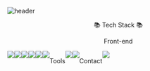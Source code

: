 ![header](https://capsule-render.vercel.app/api?type=waving&color=timeGradient&text=Welcome%20to%20Iseo's%20GitHub%20👋&animation=twinkling&fontSize=35&fontAlignY=40&fontAlign=70&height=250)

<div align='center'>
<p>  📚 Tech Stack 📚</p>
<p> Front-end </p>
<div style="display:flex; flex-direction:row;">
  <img src="https://img.shields.io/badge/HTML5-E34F26?style=flat-square&logo=HTML5&logoColor=white"/>
  <img src="https://img.shields.io/badge/CSS3-1572B6?style=flat-square&logo=CSS3&logoColor=white"/>
  <img src="https://img.shields.io/badge/javascript-F7DF1E?style=flat-square&logo=javascript&logoColor=white"/>
  <img src="https://img.shields.io/badge/React-61DAFB?style=flat-square&logo=React&logoColor=white"/>
  <img src="https://img.shields.io/badge/typescript-3178C6?style=flat-square&logo=typescript&logoColor=white"/>
  <img src="https://img.shields.io/badge/styledcomponents-DB7093?style=flat-square&logo=styledcomponents&logoColor=white"/>
  <br>
<p> Tools </p>
  <img src="https://img.shields.io/badge/figma-F24E1E?style=flat-square&logo=figma&logoColor=white"/>
  <img src="https://img.shields.io/badge/github-181717?style=flat-square&logo=github&logoColor=white"/>
<br>
<p>Contact</p>
  <a href="mailto:rks85227@gmail.com" target="_blank"><img src="https://img.shields.io/badge/gmail-EA4335?style=flat-square&logo=gmail&logoColor=white"/></a>
</div><br>
</div>

